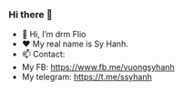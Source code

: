 ### Hi there 👋

- 👋 Hi, I’m drm Flio
- ❤️ My real name is Sy Hanh.
- 📫 Contact:
- My FB: https://www.fb.me/vuongsyhanh
- My telegram: https://t.me/ssyhanh
<!---
dimpDEV/dimpDEV is a ✨ special ✨ repository because its `README.md` (this file) appears on your GitHub profile.
You can click the Preview link to take a look at your changes.
--->
